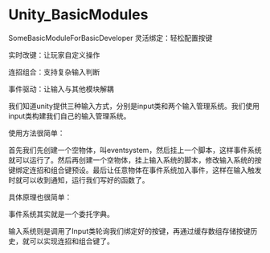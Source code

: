 # Unity_BasicModules
SomeBasicModuleForBasicDeveloper
灵活绑定：轻松配置按键

实时改键：让玩家自定义操作

连招组合：支持复杂输入判断

事件驱动：让输入与其他模块解耦

我们知道unity提供三种输入方式，分别是input类和两个输入管理系统。我们使用input类构建我们自己的输入管理系统。

使用方法很简单：

首先我们先创建一个空物体，叫eventsystem，然后挂上一个脚本，这样事件系统就可以运行了。然后再创建一个空物体，挂上输入系统的脚本，修改输入系统的按键绑定连招和组合键预设。最后让任意物体在事件系统加入事件，这样在输入触发时就可以收到通知，运行我们写好的函数了。

具体原理也很简单：

事件系统其实就是一个委托字典。

输入系统则是调用了Input类轮询我们绑定好的按键，再通过缓存数组存储按键历史，就可以实现连招和组合键了。
